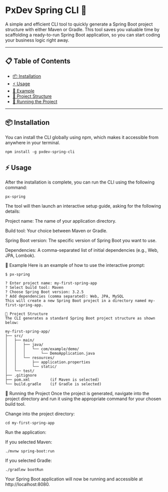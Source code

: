 # PxDev Spring CLI 🚀

A simple and efficient CLI tool to quickly generate a Spring Boot project structure with either Maven or Gradle. This tool saves you valuable time by scaffolding a ready-to-run Spring Boot application, so you can start coding your business logic right away.

---

## 📋 Table of Contents

- [📦 Installation](#-installation)
- [⚡ Usage](#-usage)
- [📝 Example](#-example)
- [📂 Project Structure](#-project-structure)
- [🏃 Running the Project](#-running-the-project)


---

## 📦 Installation

You can install the CLI globally using npm, which makes it accessible from anywhere in your terminal.

```
npm install -g pxdev-spring-cli
```
## ⚡ Usage

After the installation is complete, you can run the CLI using the following command:

```
px-spring
```
The tool will then launch an interactive setup guide, asking for the following details:

Project name: The name of your application directory.

Build tool: Your choice between Maven or Gradle.

Spring Boot version: The specific version of Spring Boot you want to use.

Dependencies: A comma-separated list of initial dependencies (e.g., Web, JPA, Lombok).

📝 Example
Here is an example of how to use the interactive prompt:

```
$ px-spring

? Enter project name: my-first-spring-app
? Select build tool: Maven
? Choose Spring Boot version: 3.2.5
? Add dependencies (comma separated): Web, JPA, MySQL
This will create a new Spring Boot project in a directory named my-first-spring-app.

📂 Project Structure
The CLI generates a standard Spring Boot project structure as shown below:

my-first-spring-app/
├── src/
│   ├── main/
│   │   ├── java/
│   │   │   └── com/example/demo/
│   │   │       └── DemoApplication.java
│   │   └── resources/
│   │       ├── application.properties
│   │       └── static/
│   └── test/
├── .gitignore
├── pom.xml         (if Maven is selected)
└── build.gradle    (if Gradle is selected)
```
🏃 Running the Project
Once the project is generated, navigate into the project directory and run it using the appropriate command for your chosen build tool.

Change into the project directory:


```
cd my-first-spring-app
```

Run the application:

If you selected Maven:
```
./mvnw spring-boot:run
```

If you selected Gradle:

```
./gradlew bootRun
```

Your Spring Boot application will now be running and accessible at http://localhost:8080.
